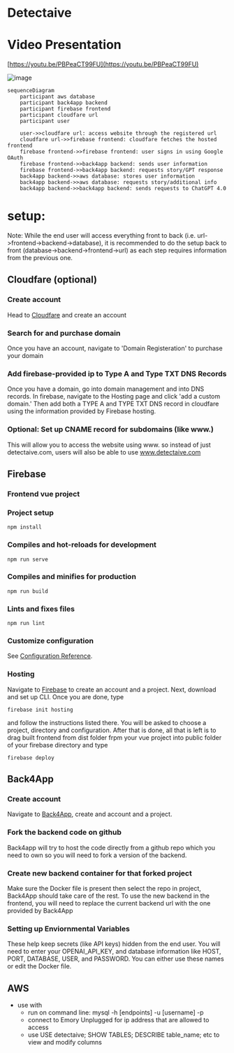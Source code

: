 # Detectaive

# Video Presentation
[https://youtu.be/PBPeaCT99FU](https://youtu.be/PBPeaCT99FU)

![image](https://github.com/lydializhenzhenemory/cs370/assets/97063631/3b91b0e2-c8b5-4baf-bf21-cc7b3baa9286)

```mermaid
sequenceDiagram
    participant aws database
    participant back4app backend
    participant firebase frontend
    participant cloudfare url
    participant user

    user->>cloudfare url: access website through the registered url
    cloudfare url->>firebase frontend: cloudfare fetches the hosted frontend
    firebase frontend->>firebase frontend: user signs in using Google OAuth
    firebase frontend->>back4app backend: sends user information
    firebase frontend->>back4app backend: requests story/GPT response
    back4app backend->>aws database: stores user information
    back4app backend->>aws database: requests story/additional info
    back4app backend->>back4app backend: sends requests to ChatGPT 4.0
```

# setup:
Note: While the end user will access everything front to back (i.e. url->frontend->backend->database), it is recommended to do the setup back to front (database->backend->frontend->url) as each step requires information from the previous one.

## Cloudfare (optional)
### Create account
Head to [Cloudfare](https://www.cloudflare.com/ ) and create an account
### Search for and purchase domain
Once you have an account, navigate to 'Domain Registeration' to purchase your domain
### Add firebase-provided ip to Type A and Type TXT DNS Records
Once you have a domain, go into domain management and into DNS records. In firebase, navigate to the Hosting page and click 'add a custom domain.' Then add both a TYPE A and TYPE TXT DNS record in cloudfare using the information provided by Firebase hosting.
### Optional: Set up CNAME record for subdomains (like www.)
This will allow you to access the website using www. so instead of just detectaive.com, users will also be able to use www.detectaive.com

## Firebase
### Frontend vue project
### Project setup
```
npm install
```

### Compiles and hot-reloads for development
```
npm run serve
```

### Compiles and minifies for production
```
npm run build
```

### Lints and fixes files
```
npm run lint
```

### Customize configuration
See [Configuration Reference](https://cli.vuejs.org/config/).

### Hosting
Navigate to [Firebase](https://firebase.google.com/) to create an account and a project. Next, download and set up CLI. Once you are done, type
```
firebase init hosting
```
and follow the instructions listed there. You will be asked to choose a project, directory and configuration. After that is done, all that is left is to drag built frontend from dist folder frpm your vue project into public folder of your firebase directory and type
```
firebase deploy
```

## Back4App
### Create account
Navigate to [Back4App](https://www.back4app.com/), create and account and a project.
### Fork the backend code on github
Back4app will try to host the code directly from a github repo which you need to own so you will need to fork a version of the backend.
### Create new backend container for that forked project
Make sure the Docker file is present then select the repo in project, Back4App should take care of the rest. To use the new backend in the frontend, you will need to replace the current backend url with the one provided by Back4App
### Setting up Enviornmental Variables
These help keep secrets (like API keys) hidden from the end user. You will need to enter your OPENAI_API_KEY, and database information like HOST, PORT, DATABASE, USER, and PASSWORD. You can either use these names or edit the Docker file.

## AWS
- use with
    - run on command line: mysql -h [endpoints] -u [username] -p
    - connect to Emory Unplugged for ip address that are allowed to access
    - use 
        USE detectaive;
        SHOW TABLES;
        DESCRIBE table_name;
        etc to view and modify columns
